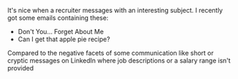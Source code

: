 It's nice when a recruiter messages with an interesting subject. I recently got some emails containing these:

- Don't You... Forget About Me
- Can I get that apple pie recipe?

Compared to the negative facets of some communication like short or cryptic messages on LinkedIn where job descriptions or a salary range isn't provided
